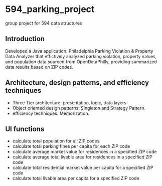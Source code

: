 # 594_parking_project
group project for 594 data structures

## Introduction
Developed a Java application: Philadelphia Parking Violation & Property Data Analyzer that effictively analyzed parking violation, property values, and population data sourced from OpenDataPhilly, providing summarized data results based on ZIP codes.

## Architecture, design patterns, and efficiency techniques
- Three Tier architecture: presentation, logic, data layers
- Object oriented design patterns: Singleton and Strategy Pattern.
- efficiency techniques: Memorization.

## UI functions
- calculate total population for all ZIP codes
- calculate total parking fines per capita for each ZIP code
- calculate average market value for residences in a specified ZIP code
- calculate average total livable area for residences in a specified ZIP code
- calculate total residential market value per capita for a specified ZIP code
- calculate total livable area per capita for a specified ZIP code
